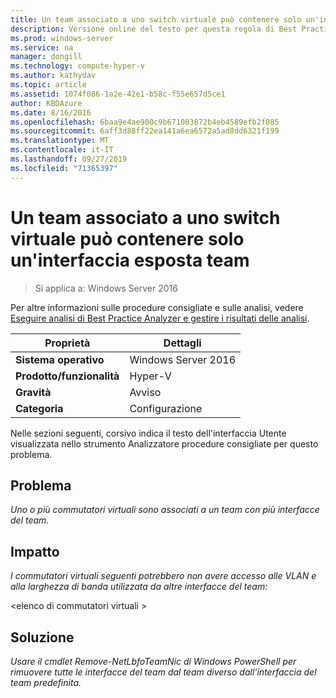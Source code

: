 ```yaml
---
title: Un team associato a uno switch virtuale può contenere solo un'interfaccia esposta team
description: Versione online del testo per questa regola di Best Practices Analyzer.
ms.prod: windows-server
ms.service: na
manager: dongill
ms.technology: compute-hyper-v
ms.author: kathydav
ms.topic: article
ms.assetid: 1074f086-1a2e-42e1-b58c-f55e657d5ce1
author: KBDAzure
ms.date: 8/16/2016
ms.openlocfilehash: 6baa9e4ae900c9b671003872b4eb4589efb2f085
ms.sourcegitcommit: 6aff3d88ff22ea141a6ea6572a5ad8dd6321f199
ms.translationtype: MT
ms.contentlocale: it-IT
ms.lasthandoff: 09/27/2019
ms.locfileid: "71365397"
---
```

# <a name="a-team-bound-to-a-virtual-switch-should-only-have-one-exposed-team-interface"></a>Un team associato a uno switch virtuale può contenere solo un'interfaccia esposta team

>Si applica a: Windows Server 2016

Per altre informazioni sulle procedure consigliate e sulle analisi, vedere [Eseguire analisi di Best Practice Analyzer e gestire i risultati delle analisi](https://go.microsoft.com/fwlink/p/?LinkID=223177).  
  
|Proprietà|Dettagli|
|-|-|  
|**Sistema operativo**|Windows Server 2016|  
|**Prodotto/funzionalità**|Hyper-V|  
|**Gravità**|Avviso|  
|**Categoria**|Configurazione|  
  
Nelle sezioni seguenti, corsivo indica il testo dell'interfaccia Utente visualizzata nello strumento Analizzatore procedure consigliate per questo problema.  
  
## <a name="issue"></a>**Problema**  
*Uno o più commutatori virtuali sono associati a un team con più interfacce del team.*  
  
## <a name="impact"></a>**Impatto**  
*I commutatori virtuali seguenti potrebbero non avere accesso alle VLAN e alla larghezza di banda utilizzata da altre interfacce del team:*  
  
\<elenco di commutatori virtuali >  
  
## <a name="resolution"></a>**Soluzione**  
*Usare il cmdlet Remove-NetLbfoTeamNic di Windows PowerShell per rimuovere tutte le interfacce del team dal team diverso dall'interfaccia del team predefinita.*  
  



